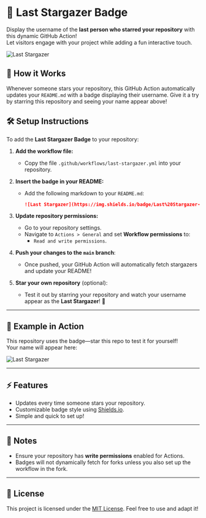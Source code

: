 # 🌟 Last Stargazer Badge

Display the username of the **last person who starred your repository** with this dynamic GitHub Action!  
Let visitors engage with your project while adding a fun interactive touch.

![Last Stargazer](https://img.shields.io/badge/Last%20Stargazer-NathanCordeiro-brightgreen?style=flat-square)

## 🚀 How it Works

Whenever someone stars your repository, this GitHub Action automatically updates your `README.md` with a badge displaying their username. Give it a try by starring this repository and seeing your name appear above!

## 🛠️ Setup Instructions

To add the **Last Stargazer Badge** to your repository:

1. **Add the workflow file:**
   - Copy the file `.github/workflows/last-stargazer.yml` into your repository.

2. **Insert the badge in your README:**
   - Add the following markdown to your `README.md`:

     ```markdown
     ![Last Stargazer](https://img.shields.io/badge/Last%20Stargazer-NathanCordeiro-brightgreen?style=flat-square)
     ```

3. **Update repository permissions:**
   - Go to your repository settings.
   - Navigate to `Actions > General` and set **Workflow permissions** to:
     - `Read and write permissions`.

4. **Push your changes to the `main` branch**:
   - Once pushed, your GitHub Action will automatically fetch stargazers and update your README!

5. **Star your own repository** (optional):
   - Test it out by starring your repository and watch your username appear as the **Last Stargazer**! 🌟

---

## 👀 Example in Action

This repository uses the badge—star this repo to test it for yourself!  
Your name will appear here:

![Last Stargazer](https://img.shields.io/badge/Last%20Stargazer-NathanCordeiro-brightgreen?style=flat-square)

---

## ⚡ Features
- Updates every time someone stars your repository.
- Customizable badge style using [Shields.io](https://shields.io/).
- Simple and quick to set up!

---

## 📝 Notes
- Ensure your repository has **write permissions** enabled for Actions.
- Badges will not dynamically fetch for forks unless you also set up the workflow in the fork.

---

## 📜 License

This project is licensed under the [MIT License](LICENSE). Feel free to use and adapt it!
